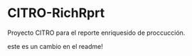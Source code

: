 # CITRO-RichRprt
Proyecto CITRO para el reporte enriquesido de proccucción.


este es un cambio en el readme!
